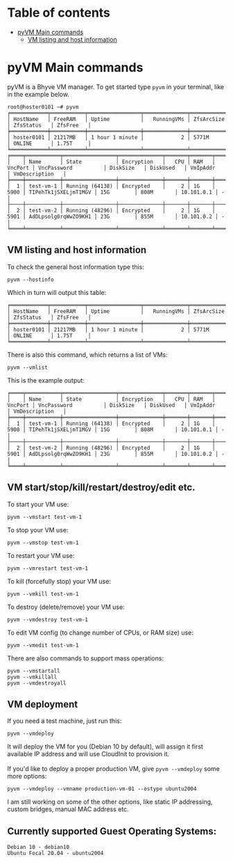 # Table of contents
- [pyVM Main commands](#pyvm-main-commands)
  * [VM listing and host information](#vm-listing-and-host-information)

# pyVM Main commands
pyVM is a Bhyve VM manager. To get started type ```pyvm``` in your terminal, like in the example below.
```
root@hoster0101 ~# pyvm
╒════════════╤═══════════╤═════════════════╤══════════════╤══════════════╤═════════════╤═══════════╕
│ HostName   │ FreeRAM   │ Uptime          │   RunningVMs │ ZfsArcSize   │ ZfsStatus   │ ZfsFree   │
╞════════════╪═══════════╪═════════════════╪══════════════╪══════════════╪═════════════╪═══════════╡
│ hoster0101 │ 21217MB   │ 1 hour 1 minute │            2 │ 5771M        │ ONLINE      │ 1.75T     │
╘════════════╧═══════════╧═════════════════╧══════════════╧══════════════╧═════════════╧═══════════╛
╒════╤═══════════╤═════════════════╤══════════════╤═══════╤═══════╤═══════════╤══════════════════════╤════════════╤════════════╤════════════╤═════════════════╕
│    │ Name      │ State           │ Encryption   │   CPU │ RAM   │   VncPort │ VncPassword          │ DiskSize   │ DiskUsed   │ VmIpAddr   │ VmDescription   │
╞════╪═══════════╪═════════════════╪══════════════╪═══════╪═══════╪═══════════╪══════════════════════╪════════════╪════════════╪════════════╪═════════════════╡
│  1 │ test-vm-1 │ Running (64138) │ Encrypted    │     2 │ 1G    │      5900 │ TIPehTk1jSXELjmT1MGV │ 15G        │ 808M       │ 10.101.0.1 │ -               │
├────┼───────────┼─────────────────┼──────────────┼───────┼───────┼───────────┼──────────────────────┼────────────┼────────────┼────────────┼─────────────────┤
│  2 │ test-vm-2 │ Running (48296) │ Encrypted    │     2 │ 1G    │      5901 │ AdDLpsolg0rqWwZO9KH1 │ 23G        │ 855M       │ 10.101.0.2 │ -               │
╘════╧═══════════╧═════════════════╧══════════════╧═══════╧═══════╧═══════════╧══════════════════════╧════════════╧════════════╧════════════╧═════════════════╛
```
## VM listing and host information
To check the general host information type this:
```
pyvm --hostinfo
```
Which in turn will output this table:
```
╒════════════╤═══════════╤═════════════════╤══════════════╤══════════════╤═════════════╤═══════════╕
│ HostName   │ FreeRAM   │ Uptime          │   RunningVMs │ ZfsArcSize   │ ZfsStatus   │ ZfsFree   │
╞════════════╪═══════════╪═════════════════╪══════════════╪══════════════╪═════════════╪═══════════╡
│ hoster0101 │ 21217MB   │ 1 hour 1 minute │            2 │ 5771M        │ ONLINE      │ 1.75T     │
╘════════════╧═══════════╧═════════════════╧══════════════╧══════════════╧═════════════╧═══════════╛
```
There is also this command, which returns a list of VMs:
```
pyvm --vmlist
```
This is the example output:
```
╒════╤═══════════╤═════════════════╤══════════════╤═══════╤═══════╤═══════════╤══════════════════════╤════════════╤════════════╤════════════╤═════════════════╕
│    │ Name      │ State           │ Encryption   │   CPU │ RAM   │   VncPort │ VncPassword          │ DiskSize   │ DiskUsed   │ VmIpAddr   │ VmDescription   │
╞════╪═══════════╪═════════════════╪══════════════╪═══════╪═══════╪═══════════╪══════════════════════╪════════════╪════════════╪════════════╪═════════════════╡
│  1 │ test-vm-1 │ Running (64138) │ Encrypted    │     2 │ 1G    │      5900 │ TIPehTk1jSXELjmT1MGV │ 15G        │ 808M       │ 10.101.0.1 │ -               │
├────┼───────────┼─────────────────┼──────────────┼───────┼───────┼───────────┼──────────────────────┼────────────┼────────────┼────────────┼─────────────────┤
│  2 │ test-vm-2 │ Running (48296) │ Encrypted    │     2 │ 1G    │      5901 │ AdDLpsolg0rqWwZO9KH1 │ 23G        │ 855M       │ 10.101.0.2 │ -               │
╘════╧═══════════╧═════════════════╧══════════════╧═══════╧═══════╧═══════════╧══════════════════════╧════════════╧════════════╧════════════╧═════════════════╛
```
## VM start/stop/kill/restart/destroy/edit etc.
To start your VM use:
```
pyvm --vmstart test-vm-1
```
To stop your VM use:
```
pyvm --vmstop test-vm-1
```
To restart your VM use:
```
pyvm --vmrestart test-vm-1
```
To kill (forcefully stop) your VM use:
```
pyvm --vmkill test-vm-1
```
To destroy (delete/remove) your VM use:
```
pyvm --vmdestroy test-vm-1
```
To edit VM config (to change number of CPUs, or RAM size) use:
```
pyvm --vmedit test-vm-1
```
There are also commands to support mass operations:
```
pyvm --vmstartall
pyvm --vmkillall
pyvm --vmdestroyall
```

## VM deployment
If you need a test machine, just run this:
```
pyvm --vmdeploy
```
It will deploy the VM for you (Debian 10 by default), will assign it first available IP address and will use CloudInit to provision it.<br><br>
If you'd like to deploy a proper production VM, give ```pyvm --vmdeploy``` some more options:
```
pyvm --vmdeploy --vmname production-vm-01 --ostype ubuntu2004
```
I am still working on some of the other options, like static IP addressing, custom bridges, manual MAC address etc.<br>

## Currently supported Guest Operating Systems:
```
Debian 10 - debian10
Ubuntu Focal 20.04 - ubuntu2004
```
